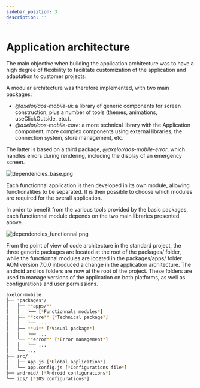 ```yaml
---
sidebar_position: 3
description: ''
---
```


# Application architecture

The main objective when building the application architecture was to have a high degree of flexibility to facilitate customization of the application and adaptation to customer projects.

A modular architecture was therefore implemented, with two main packages:

- _@axelor/aos-mobile-ui_: a library of generic components for screen construction, plus a number of tools (themes, animations, useClickOutside, etc.).
- _@axelor/aos-mobile-core_: a more technical library with the Application component, more complex components using external libraries, the connection system, store management, etc.

The latter is based on a third package, _@axelor/aos-mobile-error_, which handles errors during rendering, including the display of an emergency screen.

![dependencies_base.png](/img/en/dependencies_base.png)

Each functionnal application is then developed in its own module, allowing functionalities to be separated. It is then possible to choose which modules are required for the overall application.

In order to benefit from the various tools provided by the basic packages, each functionnal module depends on the two main libraries presented above.

![dependencies_functionnal.png](/img/en/dependencies_functionnal.png)

From the point of view of code architecture in the standard project, the three generic packages are located at the root of the packages/ folder, while the functionnal modules are located in the packages/apps/ folder. AOM version 7.0.0 introduced a change in the application architecture. The android and ios folders are now at the root of the project. These folders are used to manage versions of the application on both platforms, as well as configurations and user permissions.

```bash
axelor-mobile
├── *packages*/
│   ├── **apps/**
│   │   └── [*Functionnals modules*]
│   ├── **core** [*Technical package*]
│   │   └── ...
│   ├── **ui** [*Visual package*]
│   │   └── ...
│   └── **error** [*Error management*]
│   │   └── ...
│   └── ...
├── src/
│   ├── App.js [*Global application*]
│   └── app.config.js [*Configurations file*]
├── android/ [*Android configurations*]
└── ios/ [*IOS configurations*]
```
